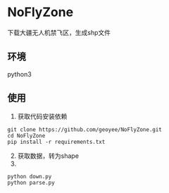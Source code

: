 # NoFlyZone

下载大疆无人机禁飞区，生成shp文件

## 环境

python3

## 使用

1. 获取代码安装依赖

```shell
git clone https://github.com/geoyee/NoFlyZone.git
cd NoFlyZone
pip install -r requirements.txt
```

2. 获取数据，转为shape
3. 
```shell
python down.py
python parse.py
```
